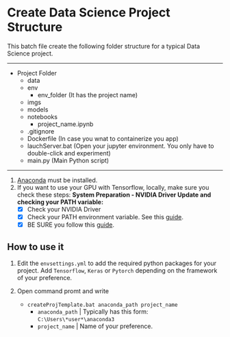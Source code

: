 # Create Data Science Project Structure
This batch file create the following folder structure for a typical Data Science project.

---------------------------------------
- Project Folder
	- data
	- env
		- env_folder (It has the project name)
	- imgs
	- models
	- notebooks
		- project_name.ipynb
	- .gitignore
	- Dockerfile (In case you wnat to containerize you app)
	- lauchServer.bat (Open your jupyter environment. You only have to double-click and experiment)
	- main.py (Main Python script)
---------------------------------------

1. [Anaconda](https://www.anaconda.com/products/individual) must be installed.
2. If you want to use your GPU with Tensorflow, locally, make sure you check these steps:
	**System Preparation - NVIDIA Driver Update and checking your PATH variable:**
	  - [x] Check your NVIDIA Driver
	  - [x] Check your PATH environment variable. See this [guide](https://www.tensorflow.org/install/gpu#pip_package).
	  - [x] BE SURE you follow this [guide](https://docs.nvidia.com/deeplearning/cudnn/install-guide/index.html#install-windows). 

## How to use it

1.  Edit the `envsettings.yml` to add the required python packages for your project. Add `Tensorflow`, `Keras` or `Pytorch` depending on the framework of your preference.

2. 	Open command promt and write
	- `createProjTemplate.bat anaconda_path project_name`
		- `anaconda_path`  |  Typically has this form: `C:\Users\*user*\anaconda3`
		- `project_name`   |  Name of your preference.

